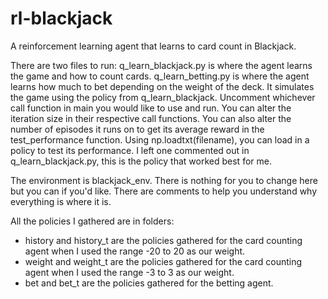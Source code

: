 # rl-blackjack
A reinforcement learning agent that learns to card count in Blackjack.

There are two files to run:
q_learn_blackjack.py is where the agent learns the game and how to count cards.
q_learn_betting.py is where the agent learns how much to bet depending on the
weight of the deck. It simulates the game using the policy from q_learn_blackjack.
Uncomment whichever call function in main you would like to use and run.
You can alter the iteration size in their respective call functions.
You can also alter the number of episodes it runs on to get its average reward in
the test_performance function.
Using np.loadtxt(filename), you can load in a policy to test its performance.
I left one commented out in q_learn_blackjack.py, this is the policy that
worked best for me.

The environment is blackjack_env. There is nothing for you to change here but
you can if you'd like. There are comments to help you understand why everything
is where it is.

All the policies I gathered are in folders:
* history and history_t are the policies gathered for the card counting agent when I used the range -20 to 20 as our weight.
* weight and weight_t are the policies gathered for the card counting agent when I used the range -3 to 3 as our weight.
* bet and bet_t are the policies gathered for the betting agent.
